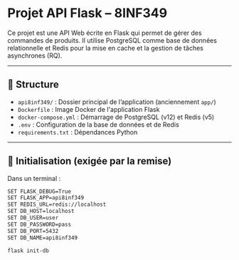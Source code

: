 # Projet API Flask – 8INF349

Ce projet est une API Web écrite en Flask qui permet de gérer des commandes de produits. Il utilise PostgreSQL comme base de données relationnelle et Redis pour la mise en cache et la gestion de tâches asynchrones (RQ).

---

## 🧱 Structure

- `api8inf349/` : Dossier principal de l’application (anciennement `app/`)
- `Dockerfile` : Image Docker de l'application Flask
- `docker-compose.yml` : Démarrage de PostgreSQL (v12) et Redis (v5)
- `.env` : Configuration de la base de données et de Redis
- `requirements.txt` : Dépendances Python

---

## 🚀 Initialisation (exigée par la remise)

Dans un terminal :

```bash
SET FLASK_DEBUG=True
SET FLASK_APP=api8inf349
SET REDIS_URL=redis://localhost
SET DB_HOST=localhost
SET DB_USER=user
SET DB_PASSWORD=pass
SET DB_PORT=5432
SET DB_NAME=api8inf349

flask init-db
